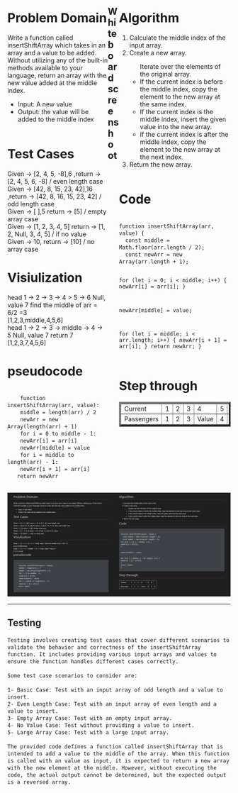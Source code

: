 <div style="float: left; width: 45%;">
<h1> Problem Domain </h1>
<p>Write a function called insertShiftArray which takes in an array and a value to be added. Without utilizing any of the built-in methods available to your language, return an array with the new value added at the middle index.</p>
<ul> <li>Input: A new value</li>
<li> Output: the value will be added to the middle index</li>
 </ul> </div>

<div style="float: right; width: 50%;">
<h1> Algorithm </h1>
<ol>
<li>Calculate the middle index of the input array.</li>
 <li>Create a new array.</li>
<ul>Iterate over the elements of the original array.
<li> If the current index is before the middle index, copy the element to the new array at the same index.</li>
<li>If the current index is the middle index, insert the given value into the new array.</li>
<li>If the current index is after the middle index, copy the element to the new array at the next index.</li>
</ul>
<li>Return the new array.</li>
<ol>
</div>

<div style="float: left; width: 45%;">
<h1> Test Cases </h1>
Given -> [2, 4, 5, -8],6 ,return ->  [2, 4, 5, 6, -8] / even length case
<br/>
Given -> [42, 8, 15, 23, 42],16 ,return -> [42, 8, 16, 15, 23, 42] / odd length case
<br/>
Given -> [ ],5 return ->  [5] / empty array case
<br/>
Given -> [1, 2, 3, 4, 5] return ->  [1, 2, Null, 3, 4, 5] / if no value
<br/>
Given -> 10, return ->  [10] / no array case
</div>

<div style="float: right; width: 50%;">
<h1> Code </h1>
 <pre><code>
function insertShiftArray(arr, value) {
  const middle = Math.floor(arr.length / 2);
  const newArr = new Array(arr.length + 1);

  for (let i = 0; i < middle; i++) {
    newArr[i] = arr[i];
  }

  newArr[middle] = value;

  for (let i = middle; i < arr.length; i++) {
    newArr[i + 1] = arr[i];
  }
  return newArr;
}
 </pre></code>
</div>

<div style="float: left; width: 45%;">
<h1> Visiulization </h1>
head 1 -> 2 -> 3 -> 4 > 5 -> 6 Null, value 7 find the middle of arr = 6/2 =3<br/>
[1,2,3,middle,4,5,6]<br/>
head 1 -> 2 -> 3 -> middle -> 4 -> 5 Null, value 7 return 7 <br/>
[1,2,3,7,4,5,6]

</div>
<div style="float: left; width: 45%;">
<h1> pseudocode </h1>
 <pre><code>
    function insertShiftArray(arr, value):
    middle = length(arr) / 2 
    newArr = new Array(length(arr) + 1)
    for i = 0 to middle - 1:
    newArr[i] = arr[i]
    newArr[middle] = value
    for i = middle to length(arr) - 1:
    newArr[i + 1] = arr[i]
   return newArr
 </pre></code>
</div>

<div style="float: right; width: 50%;">
<h1> Step through </h1>
<table border='4'>
        <tbody>
            <tr>
                <td>Current</td>
                <td>1</td>
                <td>2</td>
                <td>3</td>
                <td>4</td>
                <td>5</td>
                <td>6</td>
            </tr>
            <tr>
                <td>Passengers</td>
                <td>1</td>
                <td>2</td>
                <td>3</td>
                <td>Value</td>
                <td>4</td>
                <td>5</td>
                <td>6</td>
            </tr>
        </tbody>
    </table>
</div
 
------------------------

 ## Whiteboard screenshoot 
<img src='../Assests/Screenshot%202023-06-14%20073157.png'/>

------------------------

## Testing
```
Testing involves creating test cases that cover different scenarios to validate the behavior and correctness of the insertShiftArray function. It includes providing various input arrays and values to ensure the function handles different cases correctly.

Some test case scenarios to consider are:

1- Basic Case: Test with an input array of odd length and a value to insert.
2- Even Length Case: Test with an input array of even length and a value to insert.
3- Empty Array Case: Test with an empty input array.
4- No Value Case: Test without providing a value to insert.
5- Large Array Case: Test with a large input array.

The provided code defines a function called insertShiftArray that is intended to add a value to the middle of the array. When this function is called with an value as input, it is expected to return a new array with the new element at the middle. However, without executing the code, the actual output cannot be determined, but the expected output is a reversed array.
```


